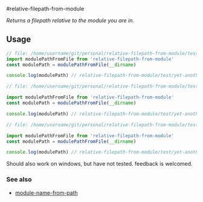 
#relative-filepath-from-module

_Returns a filepath relative to the module you are in._

## Usage


```js
// file: /home/username/git/personal/relative-filepath-from-module/test/yet-another-dir/
import modulePathFromFile from 'relative-filepath-from-module'
const modulePath = modulePathFromFile(__dirname)

console.log(modulePath) // relative-filepath-from-module/test/yet-another-dir/
```

```js
// file: /home/username/git/personal/relative-filepath-from-module/test/yet-another-dir/testFile.js

import modulePathFromFile from 'relative-filepath-from-module'
const modulePath = modulePathFromFile(__dirname)

console.log(modulePath) // relative-filepath-from-module/test/yet-another-dir/testFile.js
```


```js
// file: /home/username/git/personal/relative-filepath-from-module/test/yet-another-dir

import modulePathFromFile from 'relative-filepath-from-module'
const modulePath = modulePathFromFile(__dirname)

console.log(modulePath) // relative-filepath-from-module/test/yet-another-dir
```


Should also work on windows, but have not tested. feedback is welcomed.


### See also
* [module-name-from-path](https://github.com/watson/module-name-from-path)
